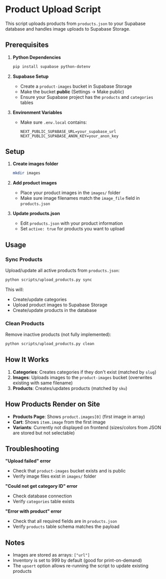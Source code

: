 # Product Upload Script

This script uploads products from `products.json` to your Supabase database and handles image uploads to Supabase Storage.

## Prerequisites

1. **Python Dependencies**
   ```bash
   pip install supabase python-dotenv
   ```

2. **Supabase Setup**
   - Create a `product-images` bucket in Supabase Storage
   - Make the bucket **public** (Settings → Make public)
   - Ensure your Supabase project has the `products` and `categories` tables

3. **Environment Variables**
   - Make sure `.env.local` contains:
     ```
     NEXT_PUBLIC_SUPABASE_URL=your_supabase_url
     NEXT_PUBLIC_SUPABASE_ANON_KEY=your_anon_key
     ```

## Setup

1. **Create images folder**
   ```bash
   mkdir images
   ```

2. **Add product images**
   - Place your product images in the `images/` folder
   - Make sure image filenames match the `image_file` field in `products.json`

3. **Update products.json**
   - Edit `products.json` with your product information
   - Set `active: true` for products you want to upload

## Usage

### Sync Products
Upload/update all active products from `products.json`:
```bash
python scripts/upload_products.py sync
```

This will:
- Create/update categories
- Upload product images to Supabase Storage
- Create/update products in the database

### Clean Products
Remove inactive products (not fully implemented):
```bash
python scripts/upload_products.py clean
```

## How It Works

1. **Categories**: Creates categories if they don't exist (matched by `slug`)
2. **Images**: Uploads images to the `product-images` bucket (overwrites existing with same filename)
3. **Products**: Creates/updates products (matched by `sku`)

## How Products Render on Site

- **Products Page**: Shows `product.images[0]` (first image in array)
- **Cart**: Shows `item.image` from the first image
- **Variants**: Currently not displayed on frontend (sizes/colors from JSON are stored but not selectable)

## Troubleshooting

**"Upload failed" error**
- Check that `product-images` bucket exists and is public
- Verify image files exist in `images/` folder

**"Could not get category ID" error**
- Check database connection
- Verify `categories` table exists

**"Error with product" error**
- Check that all required fields are in `products.json`
- Verify `products` table schema matches the payload

## Notes

- Images are stored as arrays: `["url"]`
- Inventory is set to 999 by default (good for print-on-demand)
- The `upsert` option allows re-running the script to update existing products

